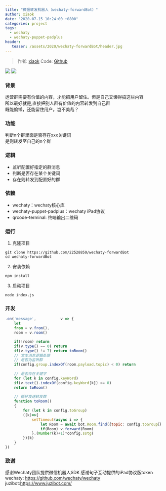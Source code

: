 ```yaml
---
title: "微信转发机器人（wechaty-forwardBot）"
author: xiaok
date: "2020-07-15 10:24:00 +0800"
categories: project
tags:
  - wechaty
  - wechaty-puppet-padplus
header:
   teaser: /assets/2020/wechaty-forwardBot/header.jpg
---
```


<!-- markdownlint-disable -->
> 作者: [xiaok](https://github.com/22528850)
> Code: [Github](https://github.com/22528850/wechaty-forwardBot)

[![](https://img.shields.io/badge/Powered%20By-Wechaty-green.svg#align=left&display=inline&height=20&margin=%5Bobject%20Object%5D&originHeight=20&originWidth=132&status=done&style=none&width=132)](https://github.com/chatie/wechaty)
[![](https://img.shields.io/badge/Wechaty-%E5%BC%80%E6%BA%90%E6%BF%80%E5%8A%B1%E8%AE%A1%E5%88%92-green.svg#align=left&display=inline&height=20&margin=%5Bobject%20Object%5D&originHeight=20&originWidth=134&status=done&style=none&width=134)](https://github.com/juzibot/Welcome/wiki/Everything-about-Wechaty)

### 背景

运营群需要有价值的内容，才能把用户留住。但是自己又懒得搞这些内容
<br>
所以最好就是,直接把别人群有价值的内容转发到自己群
<br>
既能偷懒，还能留住用户，岂不美哉？

### 功能

判断n个群里面是否存在xxx关键词
<br>
是则转发至自己的n个群

### 逻辑

- 监听配置好指定的群消息
- 判断是否存在某个关键词
- 存在则转发到配置好的群

### 依赖

- wechaty：wechaty核心库
- wechaty-puppet-padplus：wechaty iPad协议
- qrcode-terminal: 终端输出二维码

### 运行

1. 克隆项目
```shell
git clone https://github.com/22528850/wechaty-forwardBot
cd wechaty-forwardBot
```

2. 安装依赖
```shell
npm install
```

3. 启动项目
```shell
node index.js
```

### 开发

```javascript
.on('message',           v => {
	let
	from = v.from(),
	room = v.room()

	if(!room) return
	if(v.type() == 0) return
	if(v.type() != 7) return toRoom()
	// 文本消息逻辑处理
	// 是否为监听群
	if(config.group.indexOf(room.payload.topic) < 0) return
	
	// 是否存在关键字
	for (let k in config.keyWord)
	if(v.text().indexOf(config.keyWord[k]) >= 0)
	return toRoom()
	
	// 循环发送转发群
	function toRoom()
	{
		for (let k in config.toGroup)
		((k)=>{
			setTimeout(async i => {
				let Room = await bot.Room.find({topic: config.toGroup[k]})
				if(Room) v.forward(Room)
			},(Number(k)+1)*config.sstg)
		})(k)
	}
})
```

### 致谢

感谢Wechaty团队提供微信机器人SDK 感谢句子互动提供的iPad协议版token
<br>
wechaty: https://github.com/wechaty/wechaty
<br>
juzibot:https://www.juzibot.com/
